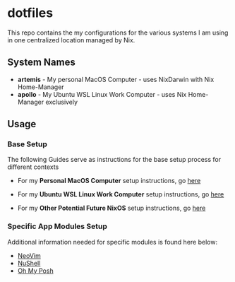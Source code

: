 # dotfiles

This repo contains the my configurations for the various systems I am using in one centralized location managed by Nix.  

## System Names

- **artemis** - My personal MacOS Computer - uses NixDarwin with Nix Home-Manager
- **apollo** - My Ubuntu WSL Linux Work Computer - uses Nix Home-Manager exclusively

## Usage

### Base Setup

The following Guides serve as instructions for the base setup process for different contexts

- For my **Personal MacOS Computer** setup instructions, go [here](./docs/setup_on_macos.md)

- For my **Ubuntu WSL Linux Work Computer** setup instructions, go [here](./docs/setup_on_other_distros.md)

- For my **Other Potential Future NixOS** setup instructions, go [here](./docs/setup_on_nixos.md.md)

### Specific App Modules Setup

Additional information needed for specific modules is found here below:

- [NeoVim](./docs/module_notes_neovim.md)
- [NuShell](./docs/module_notes_nushell.md)
- [Oh My Posh](./docs/module_notes_oh_my_posh.md)
